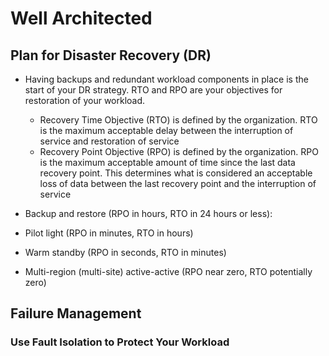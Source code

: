 # Well Architected

## Plan for Disaster Recovery (DR)

- Having backups and redundant workload components in place is the start of your DR strategy. RTO and RPO are your objectives for restoration of your workload.
    - Recovery Time Objective (RTO) is defined by the organization. RTO is the maximum acceptable delay between the interruption of service and restoration of service
    - Recovery Point Objective (RPO) is defined by the organization. RPO is the maximum acceptable amount of time since the last data recovery point. This determines what is considered an acceptable loss of data between the last recovery point and the interruption of service

- Backup and restore (RPO in hours, RTO in 24 hours or less): 
- Pilot light (RPO in minutes, RTO in hours)
- Warm standby (RPO in seconds, RTO in minutes)
- Multi-region (multi-site) active-active (RPO near zero, RTO potentially zero)


## Failure Management
### Use Fault Isolation to Protect Your Workload
